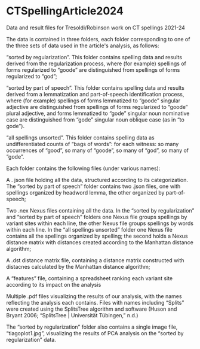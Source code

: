 # CTSpellingArticle2024
Data and result files for Tresoldi/Robinson work on CT spellings 2021-24

The data is contained in three folders, each folder corresponding to one of the three sets of data used in the article's analysis, as follows:

“sorted by regularization”. This folder contains spelling data and results derived from the regularization process, where (for example) spellings of forms regularized to “goode” are distinguished from spellings of forms regularized to “god”;

“sorted by part of speech”. This folder contains spelling data and results derived from a lemmatization and part-of-speech identification process, where (for example) spellings of forms lemmatized  to “goode” singular adjective are distinguished from spellings of forms regularized to “goode” plural adjective, and forms lemmatized to “gode” singular noun nominative case are distinguished from “gode” singular noun oblique case (as in “to gode”).

“all spellings unsorted”. This folder contains spelling data as undifferentiated counts of “bags of words”: for each witness: so many occurrences of “good”, so many of “goode”, so many of “god”, so many of “gode”.

Each folder contains the following files (under various names):

A . json file holding all the data, structured according to its categorization. The “sorted by part of speech” folder contains two .json files, one with spellings organized by headword lemma, the other organized by part-of-speech;

Two .nex Nexus files containing all the data. In the “sorted by regularization” and  “sorted by part of speech” folders one Nexus file groups spellings by variant sites within each line, the other Nexus file groups spellings  by words within each line. In the “all spellings unsorted” folder one Nexus file contains all the spellings organized by spelling; the second holds a Nexus distance matrix with distances created according to the Manhattan distance algorithm;

A .dst distance matrix file, containing a distance matrix constructed with distacnes calculated by the Manhattan distance algorithm;

A “features” file, containing a spreadsheet ranking each variant site according to its impact on the analysis 

Multiple .pdf files visualizing the results of our analysis, with the names reflecting the analysis each contains. Files with names including “Splits” were created using the SplitsTree algorithm and software (Huson and Bryant 2006; “SplitsTree | Universität Tübingen,” n.d.)

The “sorted by regularization” folder also contains a single image file, “tiagoplot1.jpg”, visualizing the results of PCA analysis on the “sorted by regularization” data.
